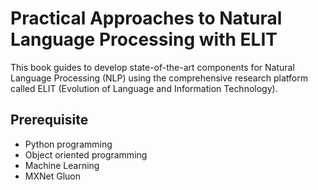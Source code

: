 # Practical Approaches to Natural Language Processing with ELIT

This book guides to develop state-of-the-art components for Natural Language Processing \(NLP\) using the comprehensive research platform called ELIT \(Evolution of Language and Information Technology\).

## Prerequisite

* Python programming
* Object oriented programming
* Machine Learning
* MXNet Gluon



